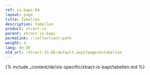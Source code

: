```yaml
---
ref: xi-bapi-04
layout: page
title: Tabellen
description: Tabellen
product: xtract-is
parent: xtract-is-bapi
permalink: /:collection/:path
weight: 4
lang: de_DE
old_url: /Xtract-IS-DE/default.aspx?pageid=tabellen
---
```

{% include _content/de/xis-specific/xtract-is-bapi/tabellen.md %}
